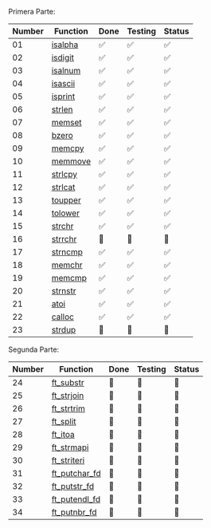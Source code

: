 Primera Parte:

| Number | Function    | Done  | Testing  | Status  |
|--------|-------------|---------|-------------|---------|
| 01     | [isalpha](ft_isalpha.c)  | ✅       | ✅      | ✅       |
| 02     | [isdigit](ft_isdigit.c) | ✅       |✅       | ✅       |
| 03     | [isalnum](ft_isalnum.c)  | ✅       |✅       | ✅       |
| 04     | [isascii](ft_isascii.c)  | ✅       |✅       | ✅       |
| 05     | [isprint](ft_isprint.c)  | ✅       |✅       | ✅       |
| 06     | [strlen](ft_strlen.c)   | ✅       |✅       | ✅       |
| 07     | [memset](ft_memset.c)   | ✅       |✅       | ✅       |
| 08     | [bzero](ft_bzero.c)    | ✅       |✅       |✅       |
| 09     | [memcpy](ft_memcpy.c)   | ✅       |✅      | ✅       |
| 10     | [memmove](ft_memmove.c)   | ✅       |✅       | ✅       |
| 11     | [strlcpy](ft_strlcpy.c)   | ✅       |✅       | ✅       |
| 12     | [strlcat](ft_strlcat.c)   | ✅       |✅       | ✅       |
| 13     | [toupper](ft_toupper.c)  | ✅       | ✅       | ✅       |
| 14     | [tolower](ft_tolower.c) | ✅       |✅       | ✅      |
| 15     | [strchr](ft_strchr.c)  | ✅       |✅       | ✅       |
| 16     | [strrchr](ft_strrchr.c)  | 🚧       |🚧       | 🚧       |
| 17     | [strncmp](ft_strncmp.c)  | ✅       |✅       |✅       |
| 18     | [memchr](ft_memchr.c)   | ✅       |✅       | ✅       |
| 19     | [memcmp](ft_memcmp.c)   | ✅       |✅       | ✅       |
| 20     | [strnstr](ft_strnstr.c)    | ✅       |✅      | ✅       |
| 21     | [atoi](ft_atoi.c)   | ✅       |✅       | ✅       |
| 22     | [calloc](ft_calloc.c)   | ✅       |✅       | ✅      |
| 23     | [strdup](ft_strdup.c)   | 🚧       |🚧       |🚧       |

Segunda Parte:

| Number | Function    | Done  | Testing  | Status  |
|--------|-------------|---------|-------------|---------|
| 24     | [ft_substr](ft_substr.c)   | 🚧      |🚧       | 🚧       |
| 25     | [ft_strjoin](ft_strjoin.c)  | 🚧      | 🚧      | 🚧      |
| 26     | [ft_strtrim](ft_strtrim.c) | 🚧      |🚧      | 🚧      |
| 27     | [ft_split](ft_split.c)  | 🚧      |🚧      | 🚧      |
| 28     | [ft_itoa](ft_itoa.c)  | 🚧      |🚧      | 🚧      |
| 29     | [ft_strmapi](ft_strmapi.c)  | 🚧      |🚧      | 🚧      |
| 30     | [ft_striteri](ft_striteri.c)   | 🚧      |🚧      | 🚧      |
| 31     | [ft_putchar_fd](ft_putchar_fd.c)   | 🚧      |🚧      | 🚧      |
| 32     | [ft_putstr_fd](ft_putstr_fd.c)    | 🚧      |🚧      | 🚧      |
| 33     | [ft_putendl_fd](ft_putendl_fd.c)   | 🚧      |🚧      | 🚧      |
| 34     | [ft_putnbr_fd](ft_putnbr_fd.c)   | 🚧      |🚧      | 🚧      |
